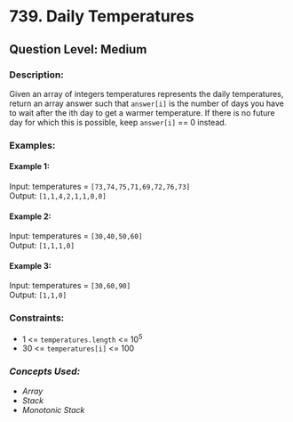 # 739. Daily Temperatures
## Question Level: Medium
### Description:
Given an array of integers temperatures represents the daily temperatures, return an array answer such that `answer[i]` is the number of days you have to wait after the ith day to get a warmer temperature. If there is no future day for which this is possible, keep `answer[i]` == 0 instead.

### Examples:
#### Example 1:
Input: temperatures = `[73,74,75,71,69,72,76,73]`  
Output: `[1,1,4,2,1,1,0,0]`
#### Example 2:

Input: temperatures = `[30,40,50,60]`  
Output: `[1,1,1,0]`
#### Example 3:

Input: temperatures = `[30,60,90]`  
Output: `[1,1,0]`

### Constraints:

- 1 <= `temperatures.length` <= 10<sup>5</sup>
- 30 <= `temperatures[i]` <= 100

### <i>Concepts Used:
- Array
- Stack
- Monotonic Stack
</i>